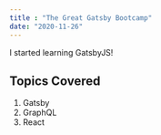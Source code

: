 ```yaml
---
title : "The Great Gatsby Bootcamp"
date: "2020-11-26"
---
```


I started learning GatsbyJS!

## Topics Covered

1. Gatsby
2. GraphQL
3. React